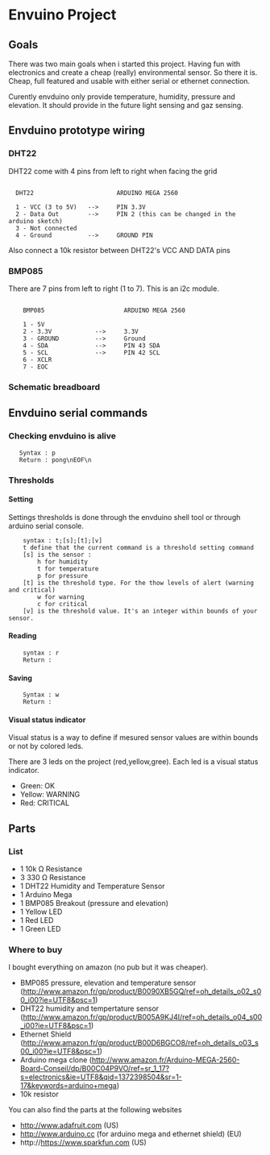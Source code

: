 # Envuino Project

## Goals

  There was two main goals when i started this project. Having fun with electronics and create a cheap (really) environmental sensor.
  So there it is. Cheap, full featured and usable with either serial or ethernet connection. 
  
  Curently envduino only provide temperature, humidity, pressure and elevation. It should provide in the future light sensing and gaz sensing.

## Envduino prototype wiring

### DHT22 

  DHT22 come with 4 pins from left to right when facing the grid
  
  ```

    DHT22                       ARDUINO MEGA 2560

    1 - VCC (3 to 5V)   -->     PIN 3.3V 
    2 - Data Out        -->     PIN 2 (this can be changed in the arduino sketch)
    3 - Not connected
    4 - Ground          -->     GROUND PIN

  ```

  Also connect a 10k resistor between DHT22's VCC AND DATA pins

### BMP085

  There are 7 pins from left to right (1 to 7). This is an i2c module. 

```

    BMP085                      ARDUINO MEGA 2560

    1 - 5V             
    2 - 3.3V            -->     3.3V
    3 - GROUND          -->     Ground
    4 - SDA             -->     PIN 43 SDA
    5 - SCL             -->     PIN 42 SCL
    6 - XCLR
    7 - EOC
```

### Schematic breadboard



## Envduino serial commands

### Checking envduino is alive

```
   Syntax : p
   Return : pong\nEOF\n
```

### Thresholds

#### Setting 

 Settings thresholds is done through the envduino shell tool or through arduino serial console.

```
    syntax : t;[s];[t];[v]
    t define that the current command is a threshold setting command
    [s] is the sensor :
        h for humidity
        t for temperature
        p for pressure
    [t] is the threshold type. For the thow levels of alert (warning and critical)
        w for warning
        c for critical
    [v] is the threshold value. It's an integer within bounds of your sensor.
````

#### Reading 

```
    syntax : r
    Return : 
```

#### Saving 

```
    Syntax : w
    Return : 
```

#### Visual status indicator

 Visual status is a way to define if mesured sensor values are within bounds or not by colored leds. 

 There are 3 leds on the project (red,yellow,gree). Each led is a visual status indicator. 
 * Green: OK
 * Yellow: WARNING
 * Red: CRITICAL

## Parts

### List


 * 1		10k Ω Resistance				
 * 3		330 Ω Resistance	
 * 1		DHT22 Humidity and Temperature Sensor	
 * 1		Arduino Mega	
 * 1		BMP085 Breakout (pressure and elevation)	
 * 1		Yellow LED 
 * 1		Red LED 
 * 1		Green LED 


### Where to buy 

I bought everything on amazon (no pub but it was cheaper). 
  
  * BMP085 pressure, elevation and temperature sensor (http://www.amazon.fr/gp/product/B0090XB5GQ/ref=oh_details_o02_s00_i00?ie=UTF8&psc=1)
  * DHT22 humidity and tempertature sensor (http://www.amazon.fr/gp/product/B005A9KJ4I/ref=oh_details_o04_s00_i00?ie=UTF8&psc=1)
  * Ethernet Shield (http://www.amazon.fr/gp/product/B00D6BGCO8/ref=oh_details_o03_s00_i00?ie=UTF8&psc=1)
  * Arduino mega clone (http://www.amazon.fr/Arduino-MEGA-2560-Board-Conseil/dp/B00C04P9VO/ref=sr_1_17?s=electronics&ie=UTF8&qid=1372398504&sr=1-17&keywords=arduino+mega)
  * 10k resistor

You can also find the parts at the following websites
  
  * http://www.adafruit.com (US)
  * http://www.arduino.cc (for arduino mega and ethernet shield) (EU)
  * http://https://www.sparkfun.com (US)
